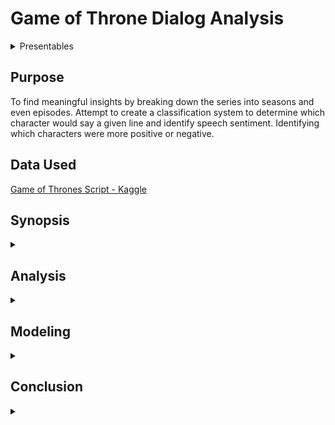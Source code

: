 # Game of Throne Dialog Analysis

<details><summary>Presentables</summary>

* [Presentation (no link yet)]()
* [Presentation Video (no link yet)]()
* [Relevant Blog(no link yet)]()
* [Interactive App](https://got-character-lines-plot.herokuapp.com/)
</details>

## Purpose
To find meaningful insights by breaking down the series into seasons and even episodes. Attempt to create a classification system to determine which character would say a given line and identify speech sentiment. Identifying which characters were more positive or negative. 

## Data Used
[Game of Thrones Script - Kaggle](https://www.kaggle.com/albenft/game-of-thrones-script-all-seasons)

## Synopsis
<details><summary></summary>
Looking into dialogue line distribution and number of words per line it became very apparent that the show seemed to lean most heavily upon the character Tyrion who fairly consistently held the highest number of lines and most words spoken per season and often times per episode. The sheer number of unique characters that appear throughout the series proved to be a problem when trying to model for individual character identification as this ultimately reduced our data based upon the characters we were trying to classify. Initial modeling attemps provided overall accuracy around 24% for our characters with the most lines. Changing methods to classification by family name improved our results up to around 50% and removing all but the Lannisters and Starks gave us an accuracy of around 68%. As for sentiment analysis, most characters seem to average out to being mostly neutral with Sandor Clegane averaging out to be the most typically negative character and both Petyr Baelish and Varys being the most typically postive. Interestingly enough, Tywin Lannister also proved to be almost perfectly neutral.
</details>

## Analysis
<details><summary></summary>
Initial overview of the data found that there were some inconsistencies with the naming of several characters. Diving deeper into our list of unique characters the following were found to be corrected.

![img of dict](./Images/dict.png)

Fixing these names reduced our total number of unique characters from 564 to 520. From here, I began work on an interactive dashboard to allow for easier insight to individual seasons, episodes, and even characters. The Dashapp folder holders the scratch notebook used to test and verify the app. The app repo itself is located [here](https://github.com/pchadrow/got_character_app) and the interactive app can be veiwed and tested [here](https://got-character-lines-plot.herokuapp.com/).
______________________________
Through the app it became apparent quite quickly that the show seemed to hinge upon Tyrion Lannister. This started early on in the show and with the exception of Season 7, he maintained the most spoken character. Especially so in the final episode where he accounted for over 40% of all spoken words. Interestingly enough, while he did tend to have the most lines and most words, the privilege of longest monologue went to Talisa in Season 2 Episode 8. 

### Sentiment

Using nltk's Vader sentiment, we then looked into analyzing character sentiment.
Looking at our top characters average overall sentiment was interesting.

![overall average sentiment](./Images/sentiment_avgs.png)

Sentiment aside, we saw that some characters, on average, had much more to say when they did speak than others. Both Varys and Petyr Baelish seemed average more words than anyone else when they spoke, and they also seemed to average more positive words than others when they spoke too. This is based off of the average compound score, where 1 is extremely positive, and -1 is extremely negative. While everyone seems to average out very close to neutral, the two of them had the highest avg score indiciating more positive dialogue overall. As for negativity, it seems that Sandor Clegane is our most negative character. What was also interesting was that Tywin Lannister appears to be almost perfectly neutral through the sentiment analysis. Broken down by season, we can also see some trends to comfirm some of this.

![sentiment heat map](./Images/sentiment_heat.png)

Note that the empty spaces indicate the character was not present that season, most likely due to being killed off. 

Another thing to keep in mind is that this analysis is based upon a pre-trained sentiment model. I feel this may be in the ballpark, but still have reservations upon it's accuracy based on specific examples like below.

![debatable sentiment](./Images/sentiment_example.png)



</details>

## Modeling
<details><summary></summary>

</details>

## Conclusion
<details><summary></summary>

</details>